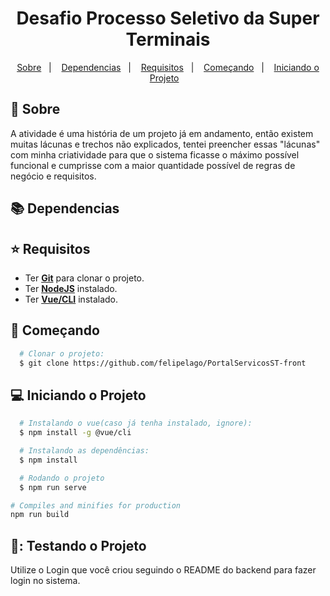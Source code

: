 <h1 align="center">
 Desafio Processo Seletivo da Super Terminais
 </h1>
 
 
 <p align="center">
   <a href="#page_with_curl-sobre">Sobre</a>&nbsp;&nbsp;&nbsp;|&nbsp;&nbsp;&nbsp;
   <a href="#books-dependencias">Dependencias</a>&nbsp;&nbsp;&nbsp;|&nbsp;&nbsp;&nbsp;
   <a href="#star-requisitos">Requisitos</a>&nbsp;&nbsp;&nbsp;|&nbsp;&nbsp;&nbsp;  
   <a href="#rocket-começando">Começando</a>&nbsp;&nbsp;&nbsp;|&nbsp;&nbsp;&nbsp;
   <a href="#computer-iniciando-o-projeto">Iniciando o Projeto</a>&nbsp;&nbsp;&nbsp;
 </p>
 
 ## :page_with_curl: Sobre
A atividade é uma história de um projeto já em andamento, então existem muitas lácunas e trechos não explicados, tentei preencher essas "lácunas" com minha criatividade para que o sistema ficasse o máximo possível funcional e cumprisse com a maior quantidade possível de regras de negócio e requisitos.
 
 ## :books: **Dependencias**
 
 
 ## :star: Requisitos
 - Ter [**Git**](https://git-scm.com/) para clonar o projeto.
 - Ter [**NodeJS**](https://nodejs.org/pt) instalado.
 - Ter [**Vue/CLI**]() instalado.
 
 
 ## :rocket: Começando
 ``` bash
   # Clonar o projeto:
   $ git clone https://github.com/felipelago/PortalServicosST-front
 
 ```
 
 ## :computer: Iniciando o Projeto
 ```bash
   # Instalando o vue(caso já tenha instalado, ignore):
   $ npm install -g @vue/cli
 ```
 ```bash
   # Instalando as dependências:
   $ npm install
 ```
 ```bash
   # Rodando o projeto
   $ npm run serve
 ```
```bash
# Compiles and minifies for production
npm run build
```

 ## 🎯: Testando o Projeto
 Utilize o Login que você criou seguindo o README do backend para fazer login no sistema.
